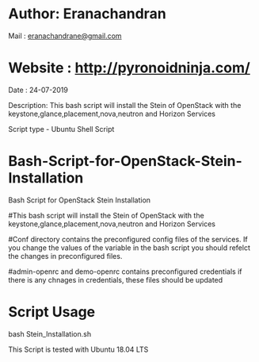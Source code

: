 # Author: Eranachandran
Mail : eranachandrane@gmail.com
# Website : http://pyronoidninja.com/
Date : 24-07-2019

Description: This bash script will install the Stein of OpenStack with the keystone,glance,placement,nova,neutron and Horizon Services

Script type - Ubuntu Shell Script




# Bash-Script-for-OpenStack-Stein-Installation
Bash Script for OpenStack Stein Installation

#This bash script will install the Stein of OpenStack with the keystone,glance,placement,nova,neutron and Horizon Services

#Conf directory contains the preconfigured config files of the services. If you change the values of the variable in the bash script you should refelct the changes in preconfigured files. 

#admin-openrc and demo-openrc contains preconfigured credentials if there is any chnages in credentials, these files should be updated 

# Script Usage 
bash Stein_Installation.sh

This Script is tested with Ubuntu 18.04 LTS
